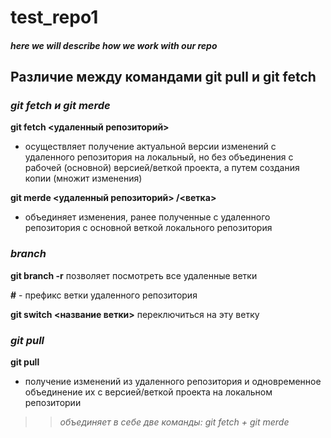 # test_repo1
#### _here we will describe how we work with our repo_

## Различие между командами git pull и git fetch

### ***git fetch и git merde***

**git fetch <удаленный репозиторий>**
- осуществляет получение актуальной версии изменений с удаленного репозитория на локальный, но без объединения с рабочей (основной) версией/веткой проекта, а путем создания копии (множит изменения)

**git merde <удаленный репозиторий> /<ветка>**
- объединяет изменения, ранее полученные с удаленного репозитория с основной веткой локального репозитория


### ***branch***

**git branch -r**
позволяет посмотреть все удаленные ветки

**#** - префикс ветки удаленного репозитория

**git switch <название ветки>**
переключиться на эту ветку


### ***git pull***

**git pull**
- получение изменений из удаленного репозитория и одновременное объединение их с версией/веткой проекта на локальном репозитории
>> *объединяет в себе две команды: git fetch + git merde*
